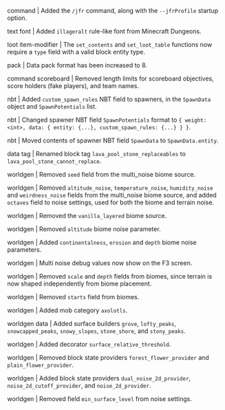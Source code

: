 command | Added the `/jfr` command, along with the `--jfrProfile` startup option.

text font | Added `illageralt` rule-like font from Minecraft Dungeons.

loot item-modifier | The `set_contents` and `set_loot_table` functions now require a `type` field with a valid block entity type.

pack | Data pack format has been increased to 8.

command scoreboard | Removed length limits for scoreboard objectives, score holders (fake players), and team names.

nbt | Added `custom_spawn_rules` NBT field to spawners, in the `SpawnData` object and `SpawnPotentials` list.

nbt | Changed spawner NBT field `SpawnPotentials` format to `{ weight: <int>, data: { entity: {...}, custom_spawn_rules: {...} } }`.

nbt | Moved contents of spawner NBT field `SpawnData` to `SpawnData.entity`.

data tag | Renamed block tag `lava_pool_stone_replaceables` to `lava_pool_stone_cannot_replace`.

worldgen | Removed `seed` field from the multi_noise biome source.

worldgen | Removed `altitude_noise`, `temperature_noise`, `humidity_noise` and `weirdness_noise` fields from the multi_noise biome source, and added `octaves` field to noise settings, used for both the biome and terrain noise.

worldgen | Removed the `vanilla_layered` biome source.

worldgen | Removed `altitude` biome noise parameter.

worldgen | Added `continentalness`, `erosion` and `depth` biome noise parameters.

worldgen | Multi noise debug values now show on the F3 screen.

worldgen | Removed `scale` and `depth` fields from biomes, since terrain is now shaped independently from biome placement.

worldgen | Removed `starts` field from biomes.

worldgen | Added mob category `axolotls`.

worldgen data | Added surface builders `grove`, `lofty_peaks`, `snowcapped_peaks`, `snowy_slopes`, `stone_shore`, and `stony_peaks`.

worldgen | Added decorator `surface_relative_threshold`.

worldgen | Removed block state providers `forest_flower_provider` and `plain_flower_provider`.

worldgen | Added block state providers `dual_noise_2d_provider`, `noise_2d_cutoff_provider`, and `noise_2d_provider`.

worldgen | Removed field `min_surface_level` from noise settings.
